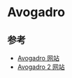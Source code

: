 # Avogadro

## 参考

- [Avogadro 网站](https://avogadro.cc/)
- [Avogadro 2 网站](https://two.avogadro.cc/)

